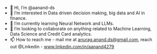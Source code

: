 - 👋 Hi, I’m @aanand-ds
- 👀 I’m interested in Data driven decision making, big data and AI in finance.
- 🌱 I’m currently learning Neural Network and LLMs.
- 💞️ I’m looking to collaborate on anything related to Machine Learning, Data Science and Credit Card analytics.
- 📫 How to reach me  - mail me at anurag.anand.ds@gmail.com, reach out @Linkedin - www.linkedin.com/in/aanand4279

<!---
aanand-ds/aanand-ds is a ✨ special ✨ repository because its `README.md` (this file) appears on your GitHub profile.
You can click the Preview link to take a look at your changes.
--->

